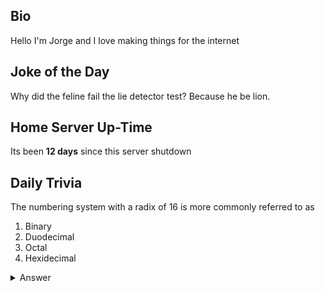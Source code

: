 ## Bio

Hello I'm Jorge and I love making things for the internet

## Joke of the Day

Why did the feline fail the lie detector test? Because he be lion.

## Home Server Up-Time

Its been **12 days** since this server shutdown


## Daily Trivia

The numbering system with a radix of 16 is more commonly referred to as 
 1. Binary
 2. Duodecimal
 3. Octal
 4. Hexidecimal

<details>
  <summary>Answer</summary>
  Hexidecimal
</details>
